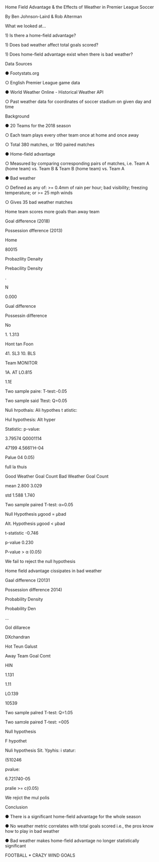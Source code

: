 <html><head><meta content="text/html; charset=UTF-8" http-equiv="content-type">
</head><body class="c201"><p class="c51"><span class="c24">Home Field Advantage &amp; the Effects of Weather in Premier League Soccer </span></p><p class="c6"><span class="c137">By Ben Johnson-Laird &amp; Rob Alterman </span></p><p class="c6"><span class="c83">What we looked at... </span></p><p class="c6"><span class="c42">1) Is there a home-field advantage? </span></p><p class="c6"><span class="c42">1) Does bad weather affect total goals scored? </span></p><p class="c6"><span class="c42">1) Does home-field advantage exist when there is bad weather? </span></p><p class="c6"><span class="c83">Data Sources </span></p><p class="c6"><span class="c37">&#9679; </span><span class="c42">Footystats.org </span></p><p class="c6"><span class="c70">&#9675; </span><span class="c50">English Premier League game data </span></p><p class="c6"><span class="c37">&#9679; </span><span class="c42">World Weather Online - Historical Weather API </span></p><p class="c6"><span class="c70">&#9675; </span><span class="c50">Past weather data for coordinates of soccer stadium on given day and time </span></p><p class="c6"><span class="c83">Background </span></p><p class="c6"><span class="c37">&#9679; </span><span class="c42">20 Teams for the 2018 season </span></p><p class="c6"><span class="c70">&#9675; </span><span class="c50">Each team plays every other team once at home and once away </span></p><p class="c6"><span class="c70">&#9675; </span><span class="c50">Total 380 matches, or 190 paired matches </span></p><p class="c6"><span class="c37">&#9679; </span><span class="c42">Home-field advantage </span></p><p class="c6"><span class="c70">&#9675; </span><span class="c50">Measured by comparing corresponding pairs of matches, i.e. Team A (home team) vs. Team B &amp; Team B (home team) vs. Team A </span></p><p class="c6"><span class="c37">&#9679; </span><span class="c42">Bad weather </span></p><p class="c6"><span class="c70">&#9675; </span><span class="c50">Defined as any of: &gt;= 0.4mm of rain per hour; bad visibility; freezing temperature; or &gt;= 25 mph winds </span></p><p class="c6"><span class="c70">&#9675; </span><span class="c124">Gives 35 </span><span class="c198">bad weather </span><span class="c124">matches </span></p><p class="c6"><span class="c94">Home </span><span class="c167">team </span><span class="c122">scores </span><span class="c131">more </span><span class="c135">goals </span><span class="c147">than </span><span class="c187">a</span><span class="c110">way </span><span class="c101">team </span></p><p class="c81"><span class="c26">Goal difference </span><span class="c46">(</span><span class="c65">2018</span><span class="c157">) </span></p><p class="c6"><span class="c31">Pos</span><span class="c49">ses</span><span class="c31">sion dfference (2013</span><span class="c107">) </span></p><p class="c182"><span class="c25">Home </span></p><p class="c34"><span class="c161">80</span><span class="c126">015 </span></p><p class="c6"><span class="c75">Probazility </span><span class="c17">Denaity </span></p><p class="c6"><span class="c18">Prebacility </span><span class="c136">Density </span></p><p class="c115"><span class="c174">. </span></p><p class="c164"><span class="c14">N </span></p><p class="c6"><span class="c204">0</span><span class="c52">.</span><span class="c205">0</span><span class="c7">00 </span></p><p class="c183"><span class="c74">Gual </span><span class="c132">difference </span></p><p class="c6"><span class="c202">Possessin </span><span class="c60">difference </span></p><p class="c168"><span class="c57">No </span></p><p class="c140"><span class="c207">1</span><span class="c112">. </span><span class="c180">1</span><span class="c92">.</span><span class="c13">3</span><span class="c43">1</span><span class="c13">3 </span></p><p class="c6"><span class="c2">Hont tan Foon </span></p><p class="c102"><span class="c194">41</span><span class="c62">. </span><span class="c178">SL3 </span><span class="c123">10</span><span class="c165">. </span><span class="c61">BLS </span></p><p class="c6"><span class="c2">Team MONITOR </span></p><p class="c29"><span class="c89">1A</span><span class="c162">. </span><span class="c98">AT </span><span class="c108">LO</span><span class="c92">.</span><span class="c13">815 </span></p><p class="c6"><span class="c30">1</span><span class="c196">.</span><span class="c180">1E </span></p><p class="c8"><span class="c158">Two </span><span class="c199">sample </span><span class="c27">paire</span><span class="c63">: </span><span class="c66">T</span><span class="c59">-</span><span class="c199">test</span><span class="c117">:</span><span class="c85">-</span><span class="c146">0</span><span class="c32">.</span><span class="c19">05 </span></p><p class="c6"><span class="c109">Two </span><span class="c20">sample </span><span class="c113">said </span><span class="c156">Ttest</span><span class="c151">: </span><span class="c87">Q</span><span class="c85">=</span><span class="c66">0</span><span class="c129">.</span><span class="c203">05 </span></p><p class="c0"><span class="c114">Nuli </span><span class="c72">hrpothais</span><span class="c212">: </span><span class="c184">Ali </span><span class="c185">hypothes </span><span class="c21">t atistic: </span></p><p class="c6"><span class="c21">Hul hypothesis: Alt hyper </span></p><p class="c149"><span class="c21">Statistic: </span><span class="c128">p-value: </span></p><p class="c6"><span class="c21">3.79574 </span><span class="c77">Q0001114 </span></p><p class="c6"><span class="c21">47199 </span><span class="c139">4.</span><span class="c3">5</span><span class="c139">661&#39;H-04 </span></p><p class="c179"><span class="c50">Palue 04 0.05) </span></p><p class="c6"><span class="c172">full la thuis </span></p><p class="c6"><span class="c12">Good Weather Goal Count Bad Weather Goal Count </span></p><p class="c6"><span class="c12">mean </span><span class="c5">2.800 3.029 </span></p><p class="c6"><span class="c12">std </span><span class="c5">1.588 1.740 </span></p><p class="c6"><span class="c77">Two sample paired T-test: </span><span class="c119">&alpha;</span><span class="c77">=0.05 </span></p><p class="c6"><span class="c12">Null Hypothesis </span><span class="c5">&mu;</span><span class="c22">good </span><span class="c5">= &mu;</span><span class="c22">bad </span></p><p class="c6"><span class="c12">Alt. Hypothesis </span><span class="c5">&mu;</span><span class="c22">good </span><span class="c5">&lt; &mu;</span><span class="c22">bad </span></p><p class="c6"><span class="c12">t-statistic </span><span class="c5">-0.746 </span></p><p class="c6"><span class="c12">p-value </span><span class="c5">0.230 </span></p><p class="c51"><span class="c12">P-value &gt; </span><span class="c104">&alpha; </span><span class="c12">(0.05) </span></p><p class="c51"><span class="c5">We fail to reject the null hypothesis </span></p><p class="c6"><span class="c28">Home </span><span class="c169">field </span><span class="c93">advantage </span><span class="c103">cissipates </span><span class="c145">in </span><span class="c95">bad </span><span class="c93">we</span><span class="c213">ather </span></p><p class="c80"><span class="c72">Gaal </span><span class="c173">difference </span><span class="c191">(</span><span class="c15">20131 </span></p><p class="c6"><span class="c105">Possession </span><span class="c190">difference </span><span class="c163">2014</span><span class="c96">) </span></p><p class="c6"><span class="c75">Probability </span><span class="c111">Density </span></p><p class="c6"><span class="c200">P</span><span class="c171">robability </span><span class="c159">Den </span></p><p class="c6"><span class="c217">..</span><span class="c216">. </span></p><p class="c78"><span class="c206">Gol </span><span class="c121">dillarece </span></p><p class="c6"><span class="c215">DXchandr</span><span class="c166">an </span></p><p class="c11"><span class="c58">Hot Teun Galus</span><span class="c9">t </span></p><p class="c6"><span class="c9">Aw</span><span class="c58">ay Team Goal Comt </span></p><p class="c82"><span class="c76">HIN </span></p><p class="c181"><span class="c39">1</span><span class="c133">.1</span><span class="c39">31 </span></p><p class="c6"><span class="c180">1</span><span class="c133">.11 </span></p><p class="c6"><span class="c99">LO.139 </span></p><p class="c6"><span class="c144">10539 </span></p><p class="c53"><span class="c45">Two </span><span class="c209">sample </span><span class="c106">palred </span><span class="c150">T</span><span class="c1">-</span><span class="c91">test</span><span class="c16">: </span><span class="c143">Q</span><span class="c153">=</span><span class="c192">1</span><span class="c33">.</span><span class="c134">05 </span></p><p class="c6"><span class="c71">Two </span><span class="c141">sam&#596;le </span><span class="c36">paired </span><span class="c95">T</span><span class="c189">-</span><span class="c36">test</span><span class="c177">: </span><span class="c79">=</span><span class="c90">0</span><span class="c195">0</span><span class="c90">5 </span></p><p class="c211"><span class="c38">Null </span><span class="c55">hypothesis </span></p><p class="c100"><span class="c148">F </span><span class="c4">hypothet </span></p><p class="c170"><span class="c40">Nuli </span><span class="c64">hypothesis </span><span class="c73">Sit</span><span class="c116">. </span><span class="c214">Ypyhis</span><span class="c10">: </span><span class="c130">i </span><span class="c208">statur</span><span class="c88">: </span></p><p class="c69"><span class="c175">(</span><span class="c48">510246 </span></p><p class="c6"><span class="c154">p</span><span class="c160">value</span><span class="c120">: </span></p><p class="c6"><span class="c23">6</span><span class="c138">.</span><span class="c127">721740</span><span class="c176">-</span><span class="c142">05 </span></p><p class="c97"><span class="c86">pralie </span><span class="c155">&gt;</span><span class="c56">= </span><span class="c197">c</span><span class="c125">(</span><span class="c85">0</span><span class="c210">.</span><span class="c118">05</span><span class="c60">) </span></p><p class="c6"><span class="c68">We </span><span class="c193">rejict </span><span class="c4">the </span><span class="c35">mul </span><span class="c188">polis </span></p><p class="c6"><span class="c83">Conclusion </span></p><p class="c6"><span class="c47">&#9679; </span><span class="c67">There </span><span class="c41">is </span><span class="c67">a significant home-field advantage for the whole season </span></p><p class="c6"><span class="c47">&#9679; </span><span class="c41">No </span><span class="c67">weather metric correlates with total goals scored i.e., the pros know how to play in bad weather </span></p><p class="c6"><span class="c47">&#9679; </span><span class="c67">Bad weather makes home-field advantage </span><span class="c41">no longer statistically significant </span></p><p class="c84"><span class="c54">F</span><span class="c152">OOTBAL</span><span class="c54">L </span><span class="c44">* </span><span class="c152">CRA</span><span class="c54">Z</span><span class="c152">Y </span><span class="c186">WIND </span><span class="c152">GOALS </span></p></body></html>
